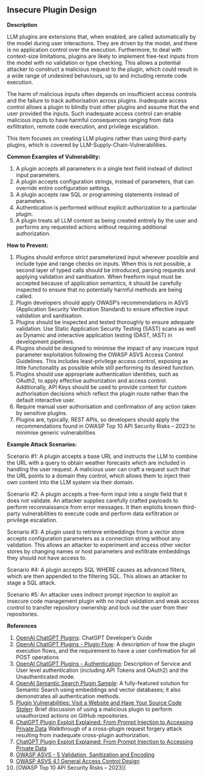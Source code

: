 ## Insecure Plugin Design

**Description**

LLM plugins are  extensions that, when enabled, are called automatically by the model during user  interactions. They are driven by the model, and there  is no application control over the execution. Furthermore, to deal with context-size limitations, plugins are likely to implement free-text inputs from the model with no validation or type checking. This allows a potential attacker to construct a malicious request to the plugin, which could result in a wide range of undesired behaviours, up to and including remote code execution.  

The harm of malicious inputs often depends on insufficient access controls and the failure to track authorisation across plugins. Inadequate access control allows a plugin to blindly trust other plugins and assume that the end user provided the inputs. Such inadequate access control can enable malicious inputs to have harmful consequences ranging from data exfiltration, remote code execution, and privilege escalation.

This item focuses on creating LLM plugins rather than using third-party plugins, which is covered by LLM-Supply-Chain-Vulnerabilities.  

**Common Examples of Vulnerability:**

1. A plugin accepts all parameters in a single text field instead of distinct input parameters.
2. A plugin accepts configuration strings, instead of parameters, that can override entire configuration settings.
3. A plugin accepts raw SQL or programming statements instead of parameters.
4. Authentication is performed without explicit authorization to a particular plugin.
5. A plugin treats all LLM content as being created entirely by the user and performs any requested actions without requiring additional authorization.

**How to Prevent:**

1. Plugins should enforce strict parameterized input wherever possible and include type and range checks on inputs. When this is not possible, a second layer of typed calls should be introduced, parsing requests and applying validation and sanitisation. When freeform input must be accepted because of application semantics, it should be carefully inspected to ensure that no potentially harmful methods are being called.
2. Plugin developers should apply OWASP’s recommendations in ASVS  (Application Security Verification Standard) to ensure effective input validation and sanitisation.
3. Plugins should be inspected and tested thoroughly to ensure adequate validation. Use Static Application Security Testing (SAST) scans as well as Dynamic and interactive application testing (DAST, IAST) in development pipelines. 
4. Plugins should be designed to minimise the impact of any insecure input parameter exploitation following the OWASP ASVS Access Control Guidelines. This includes least-privilege access control, exposing as little functionality as possible while still performing its desired function.
5. Plugins should use appropriate authentication identities, such as OAuth2, to apply effective authorization and access control. Additionally, API Keys should be used to provide context for custom authorisation decisions which reflect the plugin route rather than the default interactive user.
6. Require manual user authorisation and confirmation of any action taken by sensitive plugins.
7. Plugins are, typically, REST APIs, so developers should apply the recommendations found in OWASP Top 10 API Security Risks – 2023 to minimise generic vulnerabilities

**Example Attack Scenarios:**

Scenario #1: A plugin accepts a base URL and instructs the LLM to combine the URL with a query to obtain weather forecasts which are included in handling the user request. A malicious user can craft a request such that the URL points to a domain they control, which allows them to inject their own content into the LLM system via their domain.

Scenario #2: A plugin accepts a free-form input into a single field that it does not validate. An attacker  supplies carefully crafted payloads to perform reconnaissance from error messages. It then exploits known third-party vulnerabilities to execute code and perform data exfiltration or privilege escalation.

Scenario #3: A plugin used to retrieve embeddings from a vector store accepts configuration parameters as a connection string without any validation. This allows an attacker to experiment and access other vector stores by changing names or host parameters and exfiltrate embeddings they should not have access to. 

Scenario #4: A plugin accepts SQL WHERE causes as advanced filters, which are then appended to the filtering SQL. This allows an attacker to stage a SQL attack.

Scenario #5: An attacker uses indirect prompt injection to exploit an insecure code management plugin with no input validation and weak access control to transfer repository ownership and lock out the user from their repositories.

**References**

1. [OpenAI ChatGPT Plugins](https://platform.openai.com/docs/plugins/introduction): ChatGPT Developer’s Guide
2. [OpenAI ChatGPT Plugins - Plugin Flow](https://platform.openai.com/docs/plugins/introduction/plugin-flow): A description of how the  plugin execution flows, and the requirement to have a user confirmation for all POST operations
3. [OpenAI ChatGPT Plugins - Authentication](https://platform.openai.com/docs/plugins/authentication/service-level): Description of Service and  User level authentication (including API Tokens and OAuth2) and the Unauthenticated mode.
4. [OpenAI Semantic Search Plugin Sample](https://github.com/openai/chatgpt-retrieval-plugin): A fully-featured solution for Semantic Search using embeddings and vector databases; it also demonstrates all authentication methods.
5. [Plugin Vulnerabilities: Visit a Website and Have Your Source Code Stolen](https://embracethered.com/blog/posts/2023/chatgpt-plugin-vulns-chat-with-code/): Brief discussion of using a malicious plugin to perform unauthorized actions on GitHub repositories.
6. [ChatGPT Plugin Exploit Explained: From Prompt Injection to Accessing Private Data](https://embracethered.com/blog/posts/2023/chatgpt-cross-plugin-request-forgery-and-prompt-injection./) Walkthrough of a cross-plugin request forgery attack resulting from inadequate cross-plugin authorization.
7. [ChatGPT Plugin Exploit Explained: From Prompt Injection to Accessing Private Data](https://embracethered.com/blog/posts/2023/chatgpt-cross-plugin-request-forgery-and-prompt-injection./)
8. [OWASP ASVS - 5 Validation, Sanitization and Encoding](https://owasp-aasvs4.readthedocs.io/en/latest/V5.html#validation-sanitization-and-encoding)
9. [OWASP ASVS 4.1 General Access Control Design](https://owasp-aasvs4.readthedocs.io/en/latest/V4.1.html#general-access-control-design)
10. [OWASP Top 10 API Security Risks – 2023](
